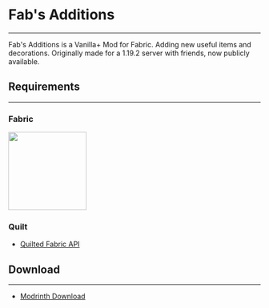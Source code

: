 # Fab's Additions

---

Fab's Additions is a Vanilla+ Mod for Fabric. Adding new useful items and decorations.
Originally made for a 1.19.2 server with friends, now publicly available.

## Requirements

---

### Fabric
<p><a href="https://modrinth.com/mod/fabric-api"><img src="https://i.imgur.com/Ol1Tcf8.png" width="156"></a></p>

### Quilt
- <a href="https://modrinth.com/mod/qsl">Quilted Fabric API</a>

## Download

---

- <a href="https://modrinth.com/mod/fab-additions">Modrinth Download</a>